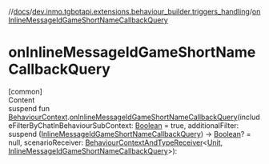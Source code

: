 //[docs](../../index.md)/[dev.inmo.tgbotapi.extensions.behaviour_builder.triggers_handling](index.md)/[onInlineMessageIdGameShortNameCallbackQuery](on-inline-message-id-game-short-name-callback-query.md)



# onInlineMessageIdGameShortNameCallbackQuery  
[common]  
Content  
suspend fun [BehaviourContext](../dev.inmo.tgbotapi.extensions.behaviour_builder/-behaviour-context/index.md).[onInlineMessageIdGameShortNameCallbackQuery](on-inline-message-id-game-short-name-callback-query.md)(includeFilterByChatInBehaviourSubContext: [Boolean](https://kotlinlang.org/api/latest/jvm/stdlib/kotlin/-boolean/index.html) = true, additionalFilter: suspend ([InlineMessageIdGameShortNameCallbackQuery](../dev.inmo.tgbotapi.types.CallbackQuery/-inline-message-id-game-short-name-callback-query/index.md)) -> [Boolean](https://kotlinlang.org/api/latest/jvm/stdlib/kotlin/-boolean/index.html)? = null, scenarioReceiver: [BehaviourContextAndTypeReceiver](../dev.inmo.tgbotapi.extensions.behaviour_builder/index.md#%5Bdev.inmo.tgbotapi.extensions.behaviour_builder%2FBehaviourContextAndTypeReceiver%2F%2F%2FPointingToDeclaration%2F%5D%2FClasslikes%2F625018081)<[Unit](https://kotlinlang.org/api/latest/jvm/stdlib/kotlin/-unit/index.html), [InlineMessageIdGameShortNameCallbackQuery](../dev.inmo.tgbotapi.types.CallbackQuery/-inline-message-id-game-short-name-callback-query/index.md)>):   



